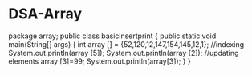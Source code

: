 # DSA-Array
package array;
public class basicinsertprint {
    public static void main(String[] args) {
        int array [] = {52,120,12,147,154,145,12,1};
        //indexing
        System.out.println(array [5]);
        System.out.println(array [2]);
        //updating elements
        array [3]=99;
        System.out.println(array[3]);
    }
}
